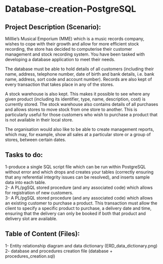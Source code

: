 # Database-creation-PostgreSQL
## Project Description (Scenario):

Milllie’s Musical Emporium (MME) which is a music records company, wishes to cope with their growth and allow for more efficient stock recording, the store has decided to computerise their customer management and stock recording system. You have been tasked with developing a database application to meet their needs.

The database must be able to hold details of all customers (including their name, address, telephone number, date of birth and bank details, i.e. bank name, address, sort code and account number). Records are also kept of every transaction that takes place in any of the stores.

A stock warehouse is also kept. This makes it possible to see where any given product (including its identifier, type, name, description, cost) is currently stored. The stock warehouse also contains details of all purchases and allows stores to move stock from one store to another. This is particularly useful for those customers who wish to purchase a product that is not available in their local store.

The organisation would also like to be able to create management reports, which may, for example, show all sales at a particular store or a group of stores, between certain dates.


## Tasks to do:
1-produce a single SQL script file which can be run within PostgreSQL without error and which drops and creates your tables (correctly ensuring that any referential integrity issues can be resolved), and inserts sample data into each table.    
2- A PL/pgSQL stored procedure (and any associated code) which allows for registration of new customers.   
3- A PL/pgSQL stored procedure (and any associated code) which allows an existing customer to purchase a product. This transaction must allow the client to specify a specific product to purchase, a delivery date and time, ensuring that the delivery can only be booked if both that product and delivery slot are available.

## Table of Content (Files):
1- Entity relationship diagram and data dictionary (ERD_data_dictionary.png)     
2- database and procedures creation file (database + procedures_creation.sql)

 
